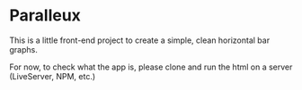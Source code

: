 # Paralleux
This is a little front-end project to create a simple, clean horizontal bar graphs.

For now, to check what the app is, please clone and run the html on a server (LiveServer, NPM, etc.)

